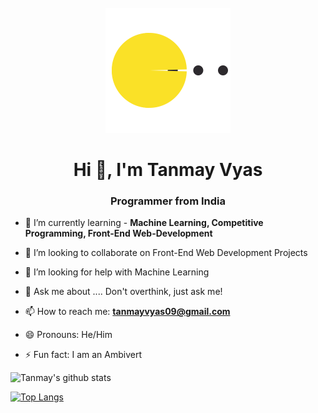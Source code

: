 <div align="center">
	<br>
	<img src="https://raw.githubusercontent.com/Aniket965/Aniket965/master/pacman.svg?sanitize=true" width="200" height="200">
</div>

<h1 align="center">Hi 👋, I'm Tanmay Vyas</h1>
<h3 align="center">Programmer from India</h3>


- 🌱 I’m currently learning - **Machine Learning, Competitive Programming, Front-End Web-Development**

- 👯 I’m looking to collaborate on Front-End Web Development Projects

- 🤔 I’m looking for help with Machine Learning

- 💬 Ask me about .... Don't overthink, just ask me! 

- 📫 How to reach me: **tanmayvyas09@gmail.com**

- 😄 Pronouns: He/Him

- ⚡ Fun fact: I am an Ambivert

![Tanmay's github stats](https://github-readme-stats.vercel.app/api?username=Tanmay000009&show_icons=true&theme=radical)

[![Top Langs](https://github-readme-stats.vercel.app/api/top-langs/?username=Tanmay000009)](https://github.com/Tanmay000009/github-readme-stats)

